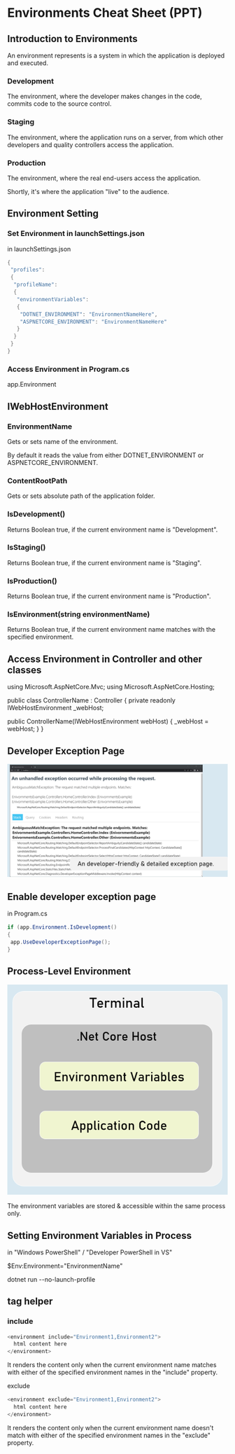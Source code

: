 # Environments Cheat Sheet (PPT)
## Introduction to Environments
An environment represents is a system in which the application is deployed and executed.



### Development

The environment, where the developer makes changes in the code, commits code to the source control.



### Staging

The environment, where the application runs on a server, from which other developers and quality controllers access the application.



### Production

The environment, where the real end-users access the application.

Shortly, it's where the application "live" to the audience.





## Environment Setting
### Set Environment in launchSettings.json

in launchSettings.json
```c#
{
 "profiles":
 {
  "profileName":
  {
   "environmentVariables":
   {
    "DOTNET_ENVIRONMENT": "EnvironmentNameHere",
    "ASPNETCORE_ENVIRONMENT": "EnvironmentNameHere"
   }
  }
 }
}

```
### Access Environment in Program.cs

app.Environment



## IWebHostEnvironment
### EnvironmentName

Gets or sets name of the environment.

By default it reads the value from either DOTNET_ENVIRONMENT or ASPNETCORE_ENVIRONMENT.



### ContentRootPath

Gets or sets absolute path of the application folder.



### IsDevelopment()

Returns Boolean true, if the current environment name is "Development".



### IsStaging()

Returns Boolean true, if the current environment name is "Staging".



### IsProduction()

Returns Boolean true, if the current environment name is "Production".



### IsEnvironment(string environmentName)

Returns Boolean true, if the current environment name matches with the specified environment.





## Access Environment in Controller and other classes
using Microsoft.AspNetCore.Mvc;
using Microsoft.AspNetCore.Hosting;
 
public class ControllerName : Controller
{
 private readonly IWebHostEnvironment _webHost;
 
 public ControllerName(IWebHostEnvironment webHost)
 {
  _webHost = webHost;
 }
}


## Developer Exception Page

![environments](assets/environments.png)

## Enable developer exception page
in Program.cs
```c#
if (app.Environment.IsDevelopment()
{
 app.UseDeveloperExceptionPage();
}
```



## Process-Level Environment

![process_level_environment](assets/process_level_environment.png)


The environment variables are stored & accessible within the same process only.



## Setting Environment Variables in Process
in "Windows PowerShell" / "Developer PowerShell in VS"

$Env:Environment="EnvironmentName"

dotnet run --no-launch-profile



## <environment> tag helper
### include
```c#
<environment include="Environment1,Environment2">
  html content here
</environment>
```
It renders the content only when the current environment name matches with either of the specified environment names in the "include" property.



exclude
```c#
<environment exclude="Environment1,Environment2">
  html content here
</environment>
```

It renders the content only when the current environment name doesn't match with either of the specified environment names in the "exclude" property.



